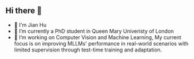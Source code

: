 ## Hi there 👋

- 👋 I'm Jian Hu
- 🔭 I’m currently a PhD student in Queen Mary Univeristy of London
- 🌱 I’m working on Computer Vision and Machine Learning, My current focus is on improving MLLMs' performance in real-world scenarios with limited supervision through test-time training and adaptation.



